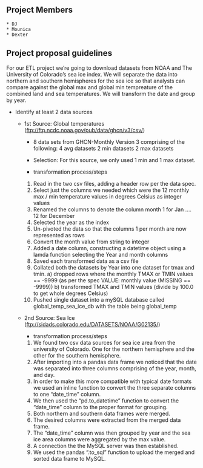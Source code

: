 ## Project Members
    * DJ
    * Mounica
    * Dexter

## Project proposal guidelines
For our ETL project we’re going to download datasets from NOAA and The University of Colorado’s sea ice index. We will separate the data into northern and southern hemispheres for the sea ice so that analysts can compare against the global max and global min tempreature of the combined land and sea temperatures. We will transform the date and group by year.

* Identify at least 2 data sources
    * 1st Source: Global temperatures (ftp://ftp.ncdc.noaa.gov/pub/data/ghcn/v3/csv/)
        * 8 data sets from GHCN-Monthly Version 3 comprising of the following:
        4 avg datasets
        2 min datasets
        2 max datasets
    
        * Selection: For this source, we only used 1 min and 1 max dataset. 

        * transformation process/steps
        1. Read in the two csv files, adding a header row per the data spec.
        2. Select just the columns we needed which were the 12 monthly max / min temperature values in degrees Celsius as integer values
        3. Renamed the columns to denote the column month 1 for Jan .... 12 for December
        4. Selected the year as the index
        5. Un-pivoted the data so that the columns 1 per month are now represented as rows
        6. Convert the month value from string to integer
        7. Added a date column, constructing a datetime object using a lamda function selecting the Year and month columns
        8. Saved each transformed data as a csv file
        9. Collated both the datasets by Year into one dataset for tmax and tmin.
            a) dropped rows where the monthly TMAX or TMIN values == -9999 (as per the spec VALUE: monthly value (MISSING == -9999))
            b) transformed TMAX and TMIN values (divide by 100.0 to get whole degrees Celsius)
        10. Pushed single dataset into a mySQL database called global_temp_sea_ice_db with the table being global_temp


    * 2nd Source: Sea Ice (ftp://sidads.colorado.edu/DATASETS/NOAA/G02135/)
        * transformation process/steps
        1. We found two csv data sources for sea ice area from the university of Colorado. One for the northern hemisphere and the other for the southern hemisphere. 
        2. After importing into a pandas data frame we noticed that the date was separated into three columns comprising of the year, month, and day. 
        3. In order to make this more compatible with typical date formats we used an inline function to convert the three separate columns to one “date_time” column. 
        4. We then used the “pd.to_datetime” function to convert the “date_time” column to the proper format for grouping.
        5. Both northern and southern data frames were merged.
        6. The desired columns were extracted from the merged data frame. 
        7. The “date_time” column was then grouped by year and the sea ice area columns were aggregated by the max value. 
        8. A connection the the MySQL server was then established.
        9. We used the pandas “.to_sql” function to upload the merged and sorted data frame to MySQL.